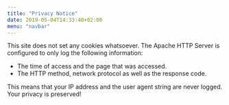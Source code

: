 ```yaml
---
title: "Privacy Notice"
date: 2019-05-04T14:33:40+02:00
menu: "navbar"
---
```


This site does not set any cookies whatsoever. The Apache HTTP Server
is configured to only log the following information:

 + The time of access and the page that was accessed.
 + The HTTP method, network protocol as well as the response code.

This means that your IP address and the user agent string are never
logged. Your privacy is preserved!
